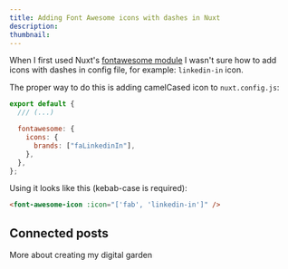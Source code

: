 ```yaml
---
title: Adding Font Awesome icons with dashes in Nuxt
description:
thumbnail:
---
```


When I first used Nuxt's [fontawesome module](https://github.com/nuxt-community/fontawesome-module) I wasn't sure how to add icons with dashes in config file, for example: `linkedin-in` icon.

The proper way to do this is adding camelCased icon to `nuxt.config.js`:

```js
export default {
  /// (...)

  fontawesome: {
    icons: {
      brands: ["faLinkedinIn"],
    },
  },
};
```

Using it looks like this (kebab-case is required):

```html
<font-awesome-icon :icon="['fab', 'linkedin-in']" />
```

## Connected posts

<nuxt-link to="/hello-world">
More about creating my digital garden
</nuxt-link>

